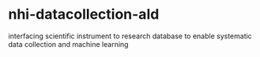 # nhi-datacollection-ald
interfacing scientific instrument to research database to enable systematic data collection and machine learning
